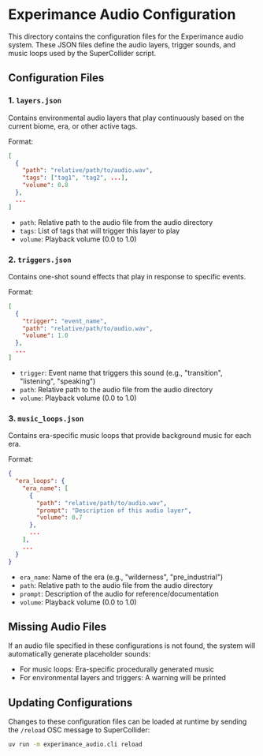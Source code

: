 # Experimance Audio Configuration

This directory contains the configuration files for the Experimance audio system. These JSON files define the audio layers, trigger sounds, and music loops used by the SuperCollider script.

## Configuration Files

### 1. `layers.json`

Contains environmental audio layers that play continuously based on the current biome, era, or other active tags.

Format:
```json
[
  {
    "path": "relative/path/to/audio.wav",
    "tags": ["tag1", "tag2", ...],
    "volume": 0.8
  },
  ...
]
```

- `path`: Relative path to the audio file from the audio directory
- `tags`: List of tags that will trigger this layer to play
- `volume`: Playback volume (0.0 to 1.0)

### 2. `triggers.json`

Contains one-shot sound effects that play in response to specific events.

Format:
```json
[
  {
    "trigger": "event_name",
    "path": "relative/path/to/audio.wav",
    "volume": 1.0
  },
  ...
]
```

- `trigger`: Event name that triggers this sound (e.g., "transition", "listening", "speaking")
- `path`: Relative path to the audio file from the audio directory
- `volume`: Playback volume (0.0 to 1.0)

### 3. `music_loops.json`

Contains era-specific music loops that provide background music for each era.

Format:
```json
{
  "era_loops": {
    "era_name": [
      {
        "path": "relative/path/to/audio.wav",
        "prompt": "Description of this audio layer",
        "volume": 0.7
      },
      ...
    ],
    ...
  }
}
```

- `era_name`: Name of the era (e.g., "wilderness", "pre_industrial")
- `path`: Relative path to the audio file from the audio directory
- `prompt`: Description of the audio for reference/documentation
- `volume`: Playback volume (0.0 to 1.0)

## Missing Audio Files

If an audio file specified in these configurations is not found, the system will automatically generate placeholder sounds:

- For music loops: Era-specific procedurally generated music
- For environmental layers and triggers: A warning will be printed

## Updating Configurations

Changes to these configuration files can be loaded at runtime by sending the `/reload` OSC message to SuperCollider:

```bash
uv run -m experimance_audio.cli reload
```
